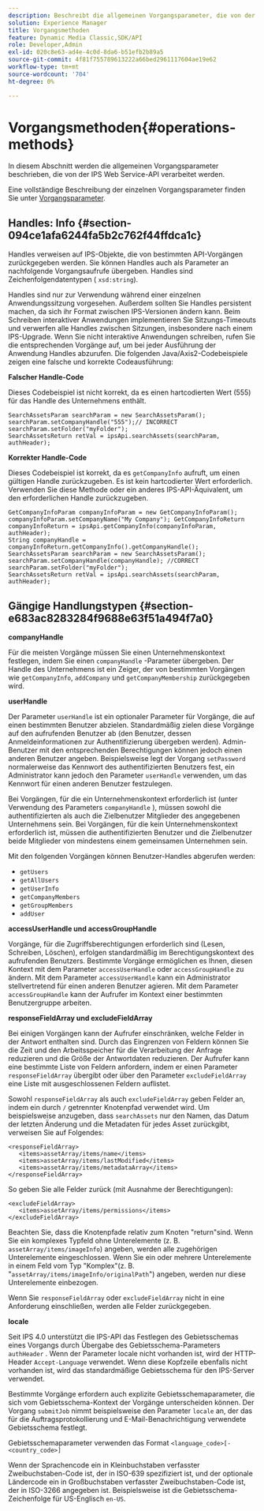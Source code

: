 ```yaml
---
description: Beschreibt die allgemeinen Vorgangsparameter, die von der IPS Web Service-API verarbeitet werden.
solution: Experience Manager
title: Vorgangsmethoden
feature: Dynamic Media Classic,SDK/API
role: Developer,Admin
exl-id: 020c8e63-ad4e-4c0d-8da6-b51efb2b89a5
source-git-commit: 4f81f755789613222a66bed2961117604ae19e62
workflow-type: tm+mt
source-wordcount: '704'
ht-degree: 0%

---
```


# Vorgangsmethoden{#operations-methods}

In diesem Abschnitt werden die allgemeinen Vorgangsparameter beschrieben, die von der IPS Web Service-API verarbeitet werden.

Eine vollständige Beschreibung der einzelnen Vorgangsparameter finden Sie unter [Vorgangsparameter](/help/aem-ips-api/operations/c-operations-intro/c-methods/c-methods.md).

## Handles: Info {#section-094ce1afa6244fa5b2c762f44ffdca1c}

Handles verweisen auf IPS-Objekte, die von bestimmten API-Vorgängen zurückgegeben werden. Sie können Handles auch als Parameter an nachfolgende Vorgangsaufrufe übergeben. Handles sind Zeichenfolgendatentypen ( `xsd:string`).

Handles sind nur zur Verwendung während einer einzelnen Anwendungssitzung vorgesehen. Außerdem sollten Sie Handles persistent machen, da sich ihr Format zwischen IPS-Versionen ändern kann. Beim Schreiben interaktiver Anwendungen implementieren Sie Sitzungs-Timeouts und verwerfen alle Handles zwischen Sitzungen, insbesondere nach einem IPS-Upgrade. Wenn Sie nicht interaktive Anwendungen schreiben, rufen Sie die entsprechenden Vorgänge auf, um bei jeder Ausführung der Anwendung Handles abzurufen. Die folgenden Java/Axis2-Codebeispiele zeigen eine falsche und korrekte Codeausführung:

**Falscher Handle-Code**

Dieses Codebeispiel ist nicht korrekt, da es einen hartcodierten Wert (555) für das Handle des Unternehmens enthält.

```
SearchAssetsParam searchParam = new SearchAssetsParam(); searchParam.setCompanyHandle("555");// INCORRECT 
searchParam.setFolder("myFolder"); 
SearchAssetsReturn retVal = ipsApi.searchAssets(searchParam, authHeader);
```

**Korrekter Handle-Code**

Dieses Codebeispiel ist korrekt, da es `getCompanyInfo` aufruft, um einen gültigen Handle zurückzugeben. Es ist kein hartcodierter Wert erforderlich. Verwenden Sie diese Methode oder ein anderes IPS-API-Äquivalent, um den erforderlichen Handle zurückzugeben.

```
GetCompanyInfoParam companyInfoParam = new GetCompanyInfoParam(); 
companyInfoParam.setCompanyName("My Company"); GetCompanyInfoReturn companyInfoReturn = ipsApi.getCompanyInfo(companyInfoParam, authHeader); 
String companyHandle = companyInfoReturn.getCompanyInfo().getCompanyHandle(); 
SearchAssetsParam searchParam = new SearchAssetsParam(); searchParam.setCompanyHandle(companyHandle); //CORRECT 
searchParam.setFolder("myFolder"); 
SearchAssetsReturn retVal = ipsApi.searchAssets(searchParam, authHeader);
```

## Gängige Handlungstypen {#section-e683ac8283284f9688e63f51a494f7a0}

**companyHandle**

Für die meisten Vorgänge müssen Sie einen Unternehmenskontext festlegen, indem Sie einen `companyHandle` -Parameter übergeben. Der Handle des Unternehmens ist ein Zeiger, der von bestimmten Vorgängen wie `getCompanyInfo`, `addCompany` und `getCompanyMembership` zurückgegeben wird.

**userHandle**

Der Parameter `userHandle` ist ein optionaler Parameter für Vorgänge, die auf einen bestimmten Benutzer abzielen. Standardmäßig zielen diese Vorgänge auf den aufrufenden Benutzer ab (den Benutzer, dessen Anmeldeinformationen zur Authentifizierung übergeben werden). Admin-Benutzer mit den entsprechenden Berechtigungen können jedoch einen anderen Benutzer angeben. Beispielsweise legt der Vorgang `setPassword` normalerweise das Kennwort des authentifizierten Benutzers fest, ein Administrator kann jedoch den Parameter `userHandle` verwenden, um das Kennwort für einen anderen Benutzer festzulegen.

Bei Vorgängen, für die ein Unternehmenskontext erforderlich ist (unter Verwendung des Parameters `companyHandle` ), müssen sowohl die authentifizierten als auch die Zielbenutzer Mitglieder des angegebenen Unternehmens sein. Bei Vorgängen, für die kein Unternehmenskontext erforderlich ist, müssen die authentifizierten Benutzer und die Zielbenutzer beide Mitglieder von mindestens einem gemeinsamen Unternehmen sein.

Mit den folgenden Vorgängen können Benutzer-Handles abgerufen werden:

* `getUsers`
* `getAllUsers`
* `getUserInfo`
* `getCompanyMembers`
* `getGroupMembers`
* `addUser`

**accessUserHandle und accessGroupHandle**

Vorgänge, für die Zugriffsberechtigungen erforderlich sind (Lesen, Schreiben, Löschen), erfolgen standardmäßig im Berechtigungskontext des aufrufenden Benutzers. Bestimmte Vorgänge ermöglichen es Ihnen, diesen Kontext mit dem Parameter `accessUserHandle` oder `accessGroupHandle` zu ändern. Mit dem Parameter `accessUserHandle` kann ein Administrator stellvertretend für einen anderen Benutzer agieren. Mit dem Parameter `accessGroupHandle` kann der Aufrufer im Kontext einer bestimmten Benutzergruppe arbeiten.

**responseFieldArray und excludeFieldArray**

Bei einigen Vorgängen kann der Aufrufer einschränken, welche Felder in der Antwort enthalten sind. Durch das Eingrenzen von Feldern können Sie die Zeit und den Arbeitsspeicher für die Verarbeitung der Anfrage reduzieren und die Größe der Antwortdaten reduzieren. Der Aufrufer kann eine bestimmte Liste von Feldern anfordern, indem er einen Parameter `responseFieldArray` übergibt oder über den Parameter `excludeFieldArray` eine Liste mit ausgeschlossenen Feldern auflistet.

Sowohl `responseFieldArray` als auch `excludeFieldArray` geben Felder an, indem ein durch `/` getrennter Knotenpfad verwendet wird. Um beispielsweise anzugeben, dass `searchAssets` nur den Namen, das Datum der letzten Änderung und die Metadaten für jedes Asset zurückgibt, verweisen Sie auf Folgendes:

```
<responseFieldArray> 
   <items>assetArray/items/name</items> 
   <items>assetArray/items/lastModified</items> 
   <items>assetArray/items/metadataArray</items> 
</responseFieldArray>
```

So geben Sie alle Felder zurück (mit Ausnahme der Berechtigungen):

```
<excludeFieldArray> 
   <items>assetArray/items/permissions</items> 
</excludeFieldArray>
```

Beachten Sie, dass die Knotenpfade relativ zum Knoten &quot;return&quot;sind. Wenn Sie ein komplexes Typfeld ohne Unterelemente (z. B. `assetArray/items/imageInfo`) angeben, werden alle zugehörigen Unterelemente eingeschlossen. Wenn Sie ein oder mehrere Unterelemente in einem Feld vom Typ &quot;Komplex&quot;(z. B. &quot;`assetArray/items/imageInfo/originalPath`&quot;) angeben, werden nur diese Unterelemente einbezogen.

Wenn Sie `responseFieldArray` oder `excludeFieldArray` nicht in eine Anforderung einschließen, werden alle Felder zurückgegeben.

**locale**

Seit IPS 4.0 unterstützt die IPS-API das Festlegen des Gebietsschemas eines Vorgangs durch Übergabe des Gebietsschema-Parameters `authHeader` . Wenn der Parameter locale nicht vorhanden ist, wird der HTTP-Header `Accept-Language` verwendet. Wenn diese Kopfzeile ebenfalls nicht vorhanden ist, wird das standardmäßige Gebietsschema für den IPS-Server verwendet.

Bestimmte Vorgänge erfordern auch explizite Gebietsschemaparameter, die sich vom Gebietsschema-Kontext der Vorgänge unterscheiden können. Der Vorgang `submitJob` nimmt beispielsweise den Parameter `locale` an, der das für die Auftragsprotokollierung und E-Mail-Benachrichtigung verwendete Gebietsschema festlegt.

Gebietsschemaparameter verwenden das Format `<language_code>[-<country_code>]`

Wenn der Sprachencode ein in Kleinbuchstaben verfasster Zweibuchstaben-Code ist, der in ISO-639 spezifiziert ist, und der optionale Ländercode ein in Großbuchstaben verfasster Zweibuchstaben-Code ist, der in ISO-3266 angegeben ist. Beispielsweise ist die Gebietsschema-Zeichenfolge für US-Englisch `en-US`.
